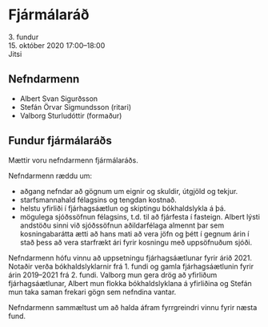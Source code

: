 # Fjármálaráð

3\. fundur  
15\. október 2020 17:00–18:00  
Jitsi

## Nefndarmenn

* Albert Svan Sigurðsson
* Stefán Örvar Sigmundsson (ritari)
* Valborg Sturludóttir (formaður)

## Fundur fjármálaráðs

Mættir voru nefndarmenn fjármálaráðs.

Nefndarmenn ræddu um:

* aðgang nefndar að gögnum um eignir og skuldir, útgjöld og tekjur.
* starfsmannahald félagsins og tengdan kostnað.
* helstu yfirliði í fjárhagsáætlun og skiptingu bókhaldslykla á þá.
* mögulega sjóðssöfnun félagsins, t.d. til að fjárfesta í fasteign. Albert lýsti andstöðu sinni við sjóðssöfnun aðildarfélaga almennt þar sem kosningabarátta ætti að hans mati að vera jöfn og þétt í gegnum árin í stað þess að vera starfrækt ári fyrir kosningu með uppsöfnuðum sjóði.

Nefndarmenn hófu vinnu að uppsetningu fjárhagsáætlunar fyrir árið 2021. Notaðir verða bókhaldslyklarnir frá 1. fundi og gamla fjárhagsáætlunin fyrir árin 2019–2021 frá 2. fundi. Valborg mun gera drög að yfirliðum fjárhagsáætlunar, Albert mun flokka bókhaldslyklana á yfirliðina og Stefán mun taka saman frekari gögn sem nefndina vantar.

Nefndarmenn sammæltust um að halda áfram fyrrgreindri vinnu fyrir næsta fund.